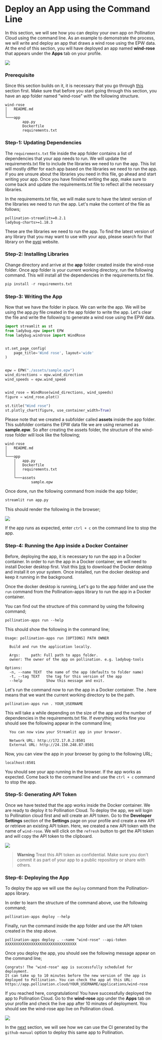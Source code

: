 # Deploy an App using the Command Line

In this section, we will see how you can deploy your own app on Pollination Cloud using the command line. As an example to demonstrate the process, we will write and deploy an app that draws a wind rose using the EPW data. At the end of this section, you will have deployed an app named **wind-rose** that appears under the **Apps** tab on your profile.&#x20;

![](../../.gitbook/assets/pollination-apps/app\_deployed.png)

### Prerequisite

Since this section builds on it, it is necessary that you go through [this](app-folder.md) section first. Make sure that before you start going through this section, you have an app folder named "wind-rose" with the following structure.

```
wind-rose
│   README.md
│
└───app
        app.py
        Dockerfile
        requirements.txt
```

### Step-1: Updating Dependencies

The `requirements.txt` file inside the app folder contains a list of dependencies that your app needs to run. We will update the requirements.txt file to include the libraries we need to run the app. This list will mostly differ for each app based on the libraries we need to run the app. if you are unsure about the libraries you need in this file, go ahead and start writing your app. Once you have finished writing the app, make sure to come back and update the requirements.txt file to reflect all the necessary libraries.

In the requirements.txt file, we will make sure to have the latest version of the libraries we need to run the app. Let's make the content of the file as follows;

```
pollination-streamlit>=0.2.1
ladybug-charts>=1.18.3
```

These are the libraries we need to run the app. To find the latest version of any library that you may want to use with your app, please search for that library on the [pypi](https://pypi.org/search/?q=) website.

### Step-2: Installing Libraries

Change directory and arrive at the **app** folder created inside the wind-rose folder. Once app folder is your current working directory, run the following command. This will install all the dependencies in the requirements.txt file.

```python
pip install -r requirements.txt
```

### Step-3: Writing the App

Now that we have the folder in place. We can write the app. We will be using the app.py file created in the app folder to write the app. Let's clear the file and write the following to generate a wind rose using the EPW data.

```python
import streamlit as st
from ladybug.epw import EPW
from ladybug.windrose import WindRose


st.set_page_config(
    page_title='Wind rose', layout='wide'
)


epw = EPW("./assets/sample.epw")
wind_directions = epw.wind_direction
wind_speeds = epw.wind_speed


wind_rose = WindRose(wind_directions, wind_speeds)
figure = wind_rose.plot()

st.title("Wind rose")
st.plotly_chart(figure, use_container_width=True)
```

Please note that we created a subfolder called **assets** inside the app folder. This subfolder contains the EPW data file we are using renamed as **sample.epw**. So after creating the assets folder, the structure of the wind-rose folder will look like the following;

```
wind-rose
│   README.md
│
└───app
    │   app.py
    │   Dockerfile
    │   requirements.txt
    │
    └───assets
            sample.epw
```

Once done, run the following command from inside the app folder;

```python
streamlit run app.py
```

This should render the following in the browser;

![](../../.gitbook/assets/pollination-apps/wind\_rose.png)

If the app runs as expected, enter `ctrl + c` on the command line to stop the app.

### Step-4: Running the App inside a Docker Container

Before, deploying the app, it is necessary to run the app in a Docker container. In order to run the app in a Docker container, we will need to install Docker desktop first. Visit this [link](https://www.docker.com/products/docker-desktop) to download the Docker desktop and install it on your system. Once installed, run the docker desktop and keep it running in the background.

Once the docker desktop is running, Let's go to the app folder and use the `run` command from the Pollination-apps library to run the app in a Docker container.

You can find out the structure of this command by using the following command;

```
pollination-apps run --help
```

This should show the following in the command line;

```
Usage: pollination-apps run [OPTIONS] PATH OWNER

  Build and run the application locally.

  Args:     path: Full path to apps folder.
  owner: The owner of the app on pollination. e.g. ladybug-tools

Options:
  -n, --name TEXT  the name of the app (defaults to folder name)
  -t, --tag TEXT   the tag for this version of the app
  --help           Show this message and exit.
```

Let's run the command now to run the app in a Docker container. The **.** here means that we want the current working directory to be the path.

```
pollination-apps run . YOUR_USERNAME
```

This will take a while depending on the size of the app and the number of dependencies in the requirements.txt file. If everything works fine you should see the following appear in the command line;

```
  You can now view your Streamlit app in your browser.

  Network URL: http://172.17.0.2:8501
  External URL: http://24.150.248.87:8501
```

Now, you can view the app in your browser by going to the following URL;

```
localhost:8501
```

You should see your app running in the browser. If the app works as expected. Come back to the command line and use the `ctrl + c` command to stop the app.

### Step-5: Generating API Token

Once we have tested that the app works inside the Docker container. We are ready to deploy it to Pollination Cloud. To deploy the app, we will login to Pollination cloud first and will create an API token. Go to the **Developer Settings** section of the **Settings** page on your profile and create a new API or retrieve an existing API token. Here, we created a new API token with the name of `wind-rose`. We will click on the `refresh` button to get the API token and will copy the API token to the clipboard.

![](../../.gitbook/assets/pollination-apps/api\_token.png)

> **Warning** Treat this API token as confidential. Make sure you don't commit it as part of your app to a public repository or share with others.

### Step-6: Deploying the App

To deploy the app we will use the `deploy` command from the Pollination-apps library.

In order to learn the structure of the command above, use the following command;

```
pollination-apps deploy --help
```

Finally, run the command inside the app folder and use the API token created in the step above.

```
pollination-apps deploy . --name "wind-rose" --api-token XXXXXXXXXXXXXXXXXXXXXXXXXXXXXXXXX
```

Once you deploy the app, you should see the following message appear on the command line;

```
Congrats! The "wind-rose" app is successfully scheduled for deployment.
It can take up to 10 minutes before the new version of the app is deployed to Pollination. You can check the app at this URL: https://app.pollination.cloud/YOUR_USERNAME/applications/wind-rose
```

If you reached here, congratulations! You have successfully deployed the app to Pollination Cloud. Go to the **wind-rose** app under the **Apps** tab on your profile and check the live app after 10 minutes of deployment. You should see the wind-rose app live on Pollination cloud.

![](../../.gitbook/assets/pollination-apps/live\_app.png)

In the [next](github-manual.md) section, we will see how we can use the CI generated by the `github-manual` option to deploy this same app to Pollination.
